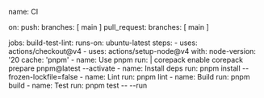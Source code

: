 name: CI

on:
  push:
    branches: [ main ]
  pull_request:
    branches: [ main ]

jobs:
  build-test-lint:
    runs-on: ubuntu-latest
    steps:
      - uses: actions/checkout@v4
      - uses: actions/setup-node@v4
        with:
          node-version: '20
          cache: 'pnpm'
      - name: Use pnpm
        run: |
          corepack enable
          corepack prepare pnpm@latest --activate
      - name: Install deps
        run: pnpm install --frozen-lockfile=false
      - name: Lint
        run: pnpm lint
      - name: Build
        run: pnpm build
      - name: Test
        run: pnpm test -- --run
